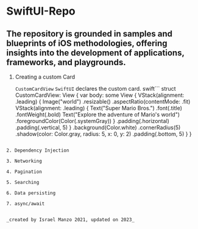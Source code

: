 # SwiftUI-Repo

## The repository is grounded in samples and blueprints of iOS methodologies, offering insights into the development of applications, frameworks, and playgrounds.

1. Creating a custom Card

   ```CustomCardView``` ```SwiftUI``` declares the custom card.
   swift```
	struct CustomCardView: View {
    var body: some View {
        VStack(alignment: .leading) {
            Image("world")
                .resizable()
                .aspectRatio(contentMode: .fit)
            VStack(alignment: .leading) {
                Text("Super Mario Bros.")
                    .font(.title)
                    .fontWeight(.bold)
                Text("Explore the adventure of Mario's world")
                    .foregroundColor(Color(.systemGray))
            }
            .padding(.horizontal)
            .padding(.vertical, 5)
        }
        .background(Color.white)
        .cornerRadius(5)
        .shadow(color: Color.gray, radius: 5, x: 0, y: 2)
        .padding(.bottom, 5)
    }
}
```

2. Dependency Injection

3. Networking

4. Pagination

5. Searching

6. Data persisting

7. async/await


_created by Israel Manzo 2021, updated on 2023_
